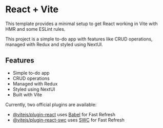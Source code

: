 # React + Vite

This template provides a minimal setup to get React working in Vite with HMR and some ESLint rules.

This project is a simple to-do app with features like CRUD operations, managed with Redux and styled using NextUI.

## Features

- Simple to-do app
- CRUD operations
- Managed with Redux
- Styled using NextUI
- Built with Vite

Currently, two official plugins are available:

- [@vitejs/plugin-react](https://github.com/vitejs/vite-plugin-react/blob/main/packages/plugin-react/README.md) uses [Babel](https://babeljs.io/) for Fast Refresh
- [@vitejs/plugin-react-swc](https://github.com/vitejs/vite-plugin-react-swc) uses [SWC](https://swc.rs/) for Fast Refresh
